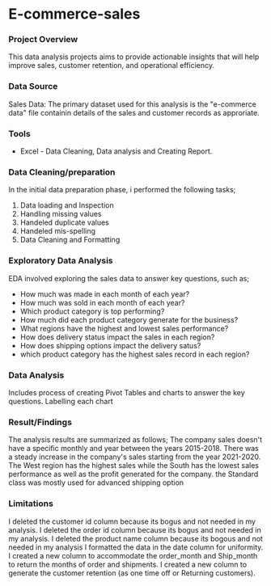 # E-commerce-sales
### Project Overview
This data analysis projects aims to provide actionable insights that will help improve sales, customer retention,
and operational efficiency.

### Data Source
Sales Data: The primary dataset used for this analysis is the "e-commerce data" file containin details of the sales and customer records as approriate.

### Tools
- Excel - Data Cleaning, Data analysis and Creating Report.
  
### Data Cleaning/preparation
In the initial data preparation phase, i performed the following tasks;
1. Data loading and Inspection
2. Handling missing values
3. Handeled duplicate values
4. Handeled mis-spelling
5. Data Cleaning and Formatting

### Exploratory Data Analysis
EDA involved exploring the sales data to answer key questions, such as;
- How much was made in each month of each year?
- How much was sold in each month of each year?
- Which product category is top performing?
- How much did each product category generate for the business?
- What regions have the highest and lowest sales performance?
- How does delivery status impact the sales in each region?
- How does shipping options impact the delivery satus?
- which product category has the highest sales record in each region?

### Data Analysis
Includes process of creating Pivot Tables and charts to answer the key questions.
Labelling each chart 

### Result/Findings
The analysis results are summarized as follows;
The company sales doesn't have a specific monthly and year between the years 2015-2018.
There was a steady increase in the company's sales starting from the year 2021-2020.
The West region has the highest sales while the South has the lowest sales performance as well as the profit generated for the company.
the Standard class was mostly used for advanced shipping option


### Limitations
I deleted the customer id column because its bogus and not needed in my analysis.
I deleted the order id column because its bogus and not needed in my analysis.
I deleted the product name column because its bogous and not needed in my analysis
I formatted the data in the date column for uniformity.
I created a new column to accommodate the order_month and Ship_month to return the months of order and shipments.
I created a new column to generate the customer retention (as one time off or Returning customers).

